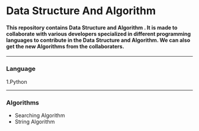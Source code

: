 
# Data Structure And Algorithm
                
#### This repository contains Data Structure and Algorithm . It is made to collaborate with various developers specialized in different programming languages to contribute in the Data Structure and Algorithm. We can also get the new Algorithms from the collaboraters.
 
 ---
  
### Language
  
   1.Python
 
--- 

### Algorithms

   * Searching Algorithm
   * String Algorithm


